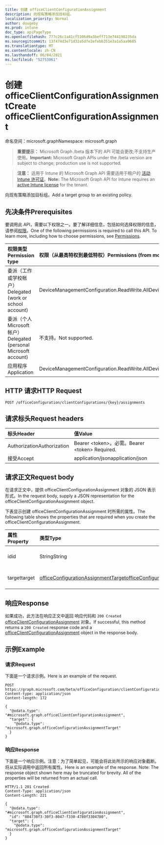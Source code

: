 ```yaml
---
title: 创建 officeClientConfigurationAssignment
description: 向现有策略添加目标组。
localization_priority: Normal
author: dougeby
ms.prod: intune
doc_type: apiPageType
ms.openlocfilehash: 777c26c1a41cf5106d9a3beff713e744190235da
ms.sourcegitcommit: 13f474d3e71d32a5dfe2efebb351e3a1a5aa9685
ms.translationtype: MT
ms.contentlocale: zh-CN
ms.lasthandoff: 06/04/2021
ms.locfileid: "52753061"
---
```

# <a name="create-officeclientconfigurationassignment"></a><span data-ttu-id="50697-103">创建 officeClientConfigurationAssignment</span><span class="sxs-lookup"><span data-stu-id="50697-103">Create officeClientConfigurationAssignment</span></span>

<span data-ttu-id="50697-104">命名空间：microsoft.graph</span><span class="sxs-lookup"><span data-stu-id="50697-104">Namespace: microsoft.graph</span></span>

> <span data-ttu-id="50697-105">**重要提示：** Microsoft Graph /beta 版本下的 API 可能会更改;不支持生产使用。</span><span class="sxs-lookup"><span data-stu-id="50697-105">**Important:** Microsoft Graph APIs under the /beta version are subject to change; production use is not supported.</span></span>

> <span data-ttu-id="50697-106">**注意：** 适用于 Intune 的 Microsoft Graph API 需要适用于租户的 [活动 Intune 许可证](https://go.microsoft.com/fwlink/?linkid=839381)。</span><span class="sxs-lookup"><span data-stu-id="50697-106">**Note:** The Microsoft Graph API for Intune requires an [active Intune license](https://go.microsoft.com/fwlink/?linkid=839381) for the tenant.</span></span>

<span data-ttu-id="50697-107">向现有策略添加目标组。</span><span class="sxs-lookup"><span data-stu-id="50697-107">Add a target group to an existing policy.</span></span>

## <a name="prerequisites"></a><span data-ttu-id="50697-108">先决条件</span><span class="sxs-lookup"><span data-stu-id="50697-108">Prerequisites</span></span>
<span data-ttu-id="50697-p101">要调用此 API，需要以下权限之一。要了解详细信息，包括如何选择权限的信息，请参阅[权限](/graph/permissions-reference)。</span><span class="sxs-lookup"><span data-stu-id="50697-p101">One of the following permissions is required to call this API. To learn more, including how to choose permissions, see [Permissions](/graph/permissions-reference).</span></span>

|<span data-ttu-id="50697-111">权限类型</span><span class="sxs-lookup"><span data-stu-id="50697-111">Permission type</span></span>|<span data-ttu-id="50697-112">权限（从最高特权到最低特权）</span><span class="sxs-lookup"><span data-stu-id="50697-112">Permissions (from most to least privileged)</span></span>|
|:---|:---|
|<span data-ttu-id="50697-113">委派（工作或学校帐户）</span><span class="sxs-lookup"><span data-stu-id="50697-113">Delegated (work or school account)</span></span>|<span data-ttu-id="50697-114">DeviceManagementConfiguration.ReadWrite.All</span><span class="sxs-lookup"><span data-stu-id="50697-114">DeviceManagementConfiguration.ReadWrite.All</span></span>|
|<span data-ttu-id="50697-115">委派（个人 Microsoft 帐户）</span><span class="sxs-lookup"><span data-stu-id="50697-115">Delegated (personal Microsoft account)</span></span>|<span data-ttu-id="50697-116">不支持。</span><span class="sxs-lookup"><span data-stu-id="50697-116">Not supported.</span></span>|
|<span data-ttu-id="50697-117">应用程序</span><span class="sxs-lookup"><span data-stu-id="50697-117">Application</span></span>|<span data-ttu-id="50697-118">DeviceManagementConfiguration.ReadWrite.All</span><span class="sxs-lookup"><span data-stu-id="50697-118">DeviceManagementConfiguration.ReadWrite.All</span></span>|

## <a name="http-request"></a><span data-ttu-id="50697-119">HTTP 请求</span><span class="sxs-lookup"><span data-stu-id="50697-119">HTTP Request</span></span>
<!-- {
  "blockType": "ignored"
}
-->
``` http
POST /officeConfiguration/clientConfigurations/{key}/assignments
```

## <a name="request-headers"></a><span data-ttu-id="50697-120">请求标头</span><span class="sxs-lookup"><span data-stu-id="50697-120">Request headers</span></span>
|<span data-ttu-id="50697-121">标头</span><span class="sxs-lookup"><span data-stu-id="50697-121">Header</span></span>|<span data-ttu-id="50697-122">值</span><span class="sxs-lookup"><span data-stu-id="50697-122">Value</span></span>|
|:---|:---|
|<span data-ttu-id="50697-123">Authorization</span><span class="sxs-lookup"><span data-stu-id="50697-123">Authorization</span></span>|<span data-ttu-id="50697-124">Bearer &lt;token&gt;。必需。</span><span class="sxs-lookup"><span data-stu-id="50697-124">Bearer &lt;token&gt; Required.</span></span>|
|<span data-ttu-id="50697-125">接受</span><span class="sxs-lookup"><span data-stu-id="50697-125">Accept</span></span>|<span data-ttu-id="50697-126">application/json</span><span class="sxs-lookup"><span data-stu-id="50697-126">application/json</span></span>|

## <a name="request-body"></a><span data-ttu-id="50697-127">请求正文</span><span class="sxs-lookup"><span data-stu-id="50697-127">Request body</span></span>
<span data-ttu-id="50697-128">在请求正文中，提供 officeClientConfigurationAssignment 对象的 JSON 表示形式。</span><span class="sxs-lookup"><span data-stu-id="50697-128">In the request body, supply a JSON representation for the officeClientConfigurationAssignment object.</span></span>

<span data-ttu-id="50697-129">下表显示创建 officeClientConfigurationAssignment 时所需的属性。</span><span class="sxs-lookup"><span data-stu-id="50697-129">The following table shows the properties that are required when you create the officeClientConfigurationAssignment.</span></span>

|<span data-ttu-id="50697-130">属性</span><span class="sxs-lookup"><span data-stu-id="50697-130">Property</span></span>|<span data-ttu-id="50697-131">类型</span><span class="sxs-lookup"><span data-stu-id="50697-131">Type</span></span>|<span data-ttu-id="50697-132">说明</span><span class="sxs-lookup"><span data-stu-id="50697-132">Description</span></span>|
|:---|:---|:---|
|<span data-ttu-id="50697-133">id</span><span class="sxs-lookup"><span data-stu-id="50697-133">id</span></span>|<span data-ttu-id="50697-134">String</span><span class="sxs-lookup"><span data-stu-id="50697-134">String</span></span>|<span data-ttu-id="50697-135">OfficeConfigurationAssignment 的 ID。</span><span class="sxs-lookup"><span data-stu-id="50697-135">Id of the OfficeConfigurationAssignment.</span></span>|
|<span data-ttu-id="50697-136">target</span><span class="sxs-lookup"><span data-stu-id="50697-136">target</span></span>|[<span data-ttu-id="50697-137">officeConfigurationAssignmentTarget</span><span class="sxs-lookup"><span data-stu-id="50697-137">officeConfigurationAssignmentTarget</span></span>](../resources/intune-cirrus-officeconfigurationassignmenttarget.md)|<span data-ttu-id="50697-138">由管理员定义的目标分配。</span><span class="sxs-lookup"><span data-stu-id="50697-138">The target assignment defined by the admin.</span></span>|



## <a name="response"></a><span data-ttu-id="50697-139">响应</span><span class="sxs-lookup"><span data-stu-id="50697-139">Response</span></span>
<span data-ttu-id="50697-140">如果成功，此方法在响应正文中返回 响应代码和 `200 Created` [officeClientConfigurationAssignment](../resources/intune-cirrus-officeclientconfigurationassignment.md) 对象。</span><span class="sxs-lookup"><span data-stu-id="50697-140">If successful, this method returns a `200 Created` response code and a [officeClientConfigurationAssignment](../resources/intune-cirrus-officeclientconfigurationassignment.md) object in the response body.</span></span>

## <a name="example"></a><span data-ttu-id="50697-141">示例</span><span class="sxs-lookup"><span data-stu-id="50697-141">Example</span></span>

### <a name="request"></a><span data-ttu-id="50697-142">请求</span><span class="sxs-lookup"><span data-stu-id="50697-142">Request</span></span>
<span data-ttu-id="50697-143">下面是一个请求示例。</span><span class="sxs-lookup"><span data-stu-id="50697-143">Here is an example of the request.</span></span>
``` http
POST https://graph.microsoft.com/beta/officeConfiguration/clientConfigurations/{key}/assignments
Content-type: application/json
Content-length: 172

{
  "@odata.type": "#microsoft.graph.officeClientConfigurationAssignment",
  "target": {
    "@odata.type": "microsoft.graph.officeConfigurationAssignmentTarget"
  }
}
```

### <a name="response"></a><span data-ttu-id="50697-144">响应</span><span class="sxs-lookup"><span data-stu-id="50697-144">Response</span></span>
<span data-ttu-id="50697-p102">下面是一个响应示例。注意：为了简单起见，可能会将此处所示的响应对象截断。将从实际调用中返回所有属性。</span><span class="sxs-lookup"><span data-stu-id="50697-p102">Here is an example of the response. Note: The response object shown here may be truncated for brevity. All of the properties will be returned from an actual call.</span></span>
``` http
HTTP/1.1 201 Created
Content-Type: application/json
Content-Length: 221

{
  "@odata.type": "#microsoft.graph.officeClientConfigurationAssignment",
  "id": "804730f3-30f3-8047-f330-4780f3304780",
  "target": {
    "@odata.type": "microsoft.graph.officeConfigurationAssignmentTarget"
  }
}
```




